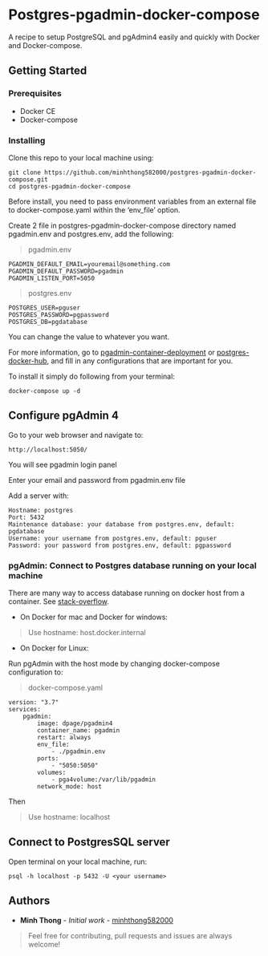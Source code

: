 # Postgres-pgadmin-docker-compose

A recipe to setup PostgreSQL and pgAdmin4 easily and quickly with Docker and Docker-compose.

## Getting Started

### Prerequisites

-   Docker CE
-   Docker-compose

### Installing

Clone this repo to your local machine using:

```
git clone https://github.com/minhthong582000/postgres-pgadmin-docker-compose.git
cd postgres-pgadmin-docker-compose
```

Before install, you need to pass environment variables from an external file to docker-compose.yaml within the ‘env_file’ option.

Create 2 file in postgres-pgadmin-docker-compose directory named pgadmin.env and postgres.env, add the following:

> pgadmin.env

```
PGADMIN_DEFAULT_EMAIL=youremail@something.com
PGADMIN_DEFAULT_PASSWORD=pgadmin
PGADMIN_LISTEN_PORT=5050
```

> postgres.env

```
POSTGRES_USER=pguser
POSTGRES_PASSWORD=pgpassword
POSTGRES_DB=pgdatabase
```

You can change the value to whatever you want.

For more information, go to [pgadmin-container-deployment](https://www.pgadmin.org/docs/pgadmin4/development/container_deployment.html#environment-variables) or [postgres-docker-hub](https://hub.docker.com/_/postgres?tab=description), and fill in any configurations that are important for you.

To install it simply do following from your terminal:

```
docker-compose up -d
```

## Configure pgAdmin 4

Go to your web browser and navigate to:

```
http://localhost:5050/
```

You will see pgadmin login panel

Enter your email and password from pgadmin.env file

Add a server with:

```
Hostname: postgres
Port: 5432
Maintenance database: your database from postgres.env, default: pgdatabase
Username: your username from postgres.env, default: pguser
Password: your password from postgres.env, default: pgpassword
```

### pgAdmin: Connect to Postgres database running on your local machine

There are many way to access database running on docker host from a container. See [stack-overflow](https://stackoverflow.com/questions/24319662/from-inside-of-a-docker-container-how-do-i-connect-to-the-localhost-of-the-mach).

-   On Docker for mac and Docker for windows:

> Use hostname: host.docker.internal

-   On Docker for Linux:

Run pgAdmin with the host mode by changing docker-compose configuration to:

> docker-compose.yaml

```
version: "3.7"
services:
    pgadmin:
        image: dpage/pgadmin4
        container_name: pgadmin
        restart: always
        env_file:
            - ./pgadmin.env
        ports:
            - "5050:5050"
        volumes:
            - pga4volume:/var/lib/pgadmin
        network_mode: host
```

Then

> Use hostname: localhost

## Connect to PostgresSQL server

Open terminal on your local machine, run:

```
psql -h localhost -p 5432 -U <your username>
```

## Authors

-   **Minh Thong** - _Initial work_ - [minhthong582000](https://github.com/minhthong582000)

> Feel free for contributing, pull requests and issues are always welcome!
